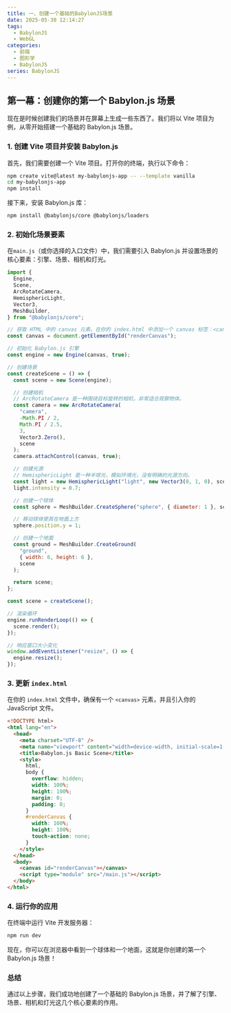 ```yaml
---
title: 一、创建一个基础的BabylonJS场景
date: 2025-05-30 12:14:27
tags:
  - BabylonJS
  - WebGL
categories:
  - 前端
  - 图形学
  - BabylonJS
series: BabylonJS
---
```


## 第一幕：创建你的第一个 Babylon.js 场景

现在是时候创建我们的场景并在屏幕上生成一些东西了。我们将以 Vite 项目为例，从零开始搭建一个基础的 Babylon.js 场景。

### 1. 创建 Vite 项目并安装 Babylon.js

首先，我们需要创建一个 Vite 项目。打开你的终端，执行以下命令：

```bash
npm create vite@latest my-babylonjs-app -- --template vanilla
cd my-babylonjs-app
npm install
```

接下来，安装 Babylon.js 库：

```bash
npm install @babylonjs/core @babylonjs/loaders
```

### 2. 初始化场景要素

在`main.js`（或你选择的入口文件）中，我们需要引入 Babylon.js 并设置场景的核心要素：引擎、场景、相机和灯光。

```javascript
import {
  Engine,
  Scene,
  ArcRotateCamera,
  HemisphericLight,
  Vector3,
  MeshBuilder,
} from "@babylonjs/core";

// 获取 HTML 中的 canvas 元素。在你的 index.html 中添加一个 canvas 标签：<canvas id="renderCanvas"></canvas>
const canvas = document.getElementById("renderCanvas");

// 初始化 Babylon.js 引擎
const engine = new Engine(canvas, true);

// 创建场景
const createScene = () => {
  const scene = new Scene(engine);

  // 创建相机
  // ArcRotateCamera 是一种围绕目标旋转的相机，非常适合观察物体。
  const camera = new ArcRotateCamera(
    "camera",
    -Math.PI / 2,
    Math.PI / 2.5,
    3,
    Vector3.Zero(),
    scene
  );
  camera.attachControl(canvas, true);

  // 创建光源
  // HemisphericLight 是一种半球光，模拟环境光，没有明确的光源方向。
  const light = new HemisphericLight("light", new Vector3(0, 1, 0), scene);
  light.intensity = 0.7;

  // 创建一个球体
  const sphere = MeshBuilder.CreateSphere("sphere", { diameter: 1 }, scene);

  // 移动球体使其在地面上方
  sphere.position.y = 1;

  // 创建一个地面
  const ground = MeshBuilder.CreateGround(
    "ground",
    { width: 6, height: 6 },
    scene
  );

  return scene;
};

const scene = createScene();

// 渲染循环
engine.runRenderLoop(() => {
  scene.render();
});

// 响应窗口大小变化
window.addEventListener("resize", () => {
  engine.resize();
});
```

### 3. 更新 `index.html`

在你的 `index.html` 文件中，确保有一个 `<canvas>` 元素，并且引入你的 JavaScript 文件。

```html
<!DOCTYPE html>
<html lang="en">
  <head>
    <meta charset="UTF-8" />
    <meta name="viewport" content="width=device-width, initial-scale=1.0" />
    <title>Babylon.js Basic Scene</title>
    <style>
      html,
      body {
        overflow: hidden;
        width: 100%;
        height: 100%;
        margin: 0;
        padding: 0;
      }
      #renderCanvas {
        width: 100%;
        height: 100%;
        touch-action: none;
      }
    </style>
  </head>
  <body>
    <canvas id="renderCanvas"></canvas>
    <script type="module" src="/main.js"></script>
  </body>
</html>
```

### 4. 运行你的应用

在终端中运行 Vite 开发服务器：

```bash
npm run dev
```

现在，你可以在浏览器中看到一个球体和一个地面，这就是你创建的第一个 Babylon.js 场景！

### 总结

通过以上步骤，我们成功地创建了一个基础的 Babylon.js 场景，并了解了引擎、场景、相机和灯光这几个核心要素的作用。
